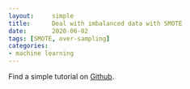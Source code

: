 ```yaml
---
layout:     simple
title:      Deal with imbalanced data with SMOTE
date:       2020-06-02
tags: [SMOTE, over-sampling]
categories: 
- machine learning
---
```


Find a simple tutorial on [Github](https://github.com/gaonagliu/AA_ipynb/blob/master/Deal_with_imbalanced_data_with_SMOTE.ipynb).
